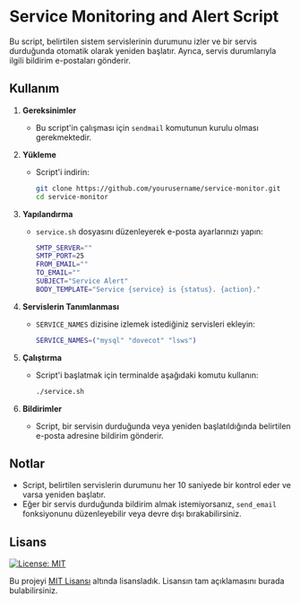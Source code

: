 # Service Monitoring and Alert Script

Bu script, belirtilen sistem servislerinin durumunu izler ve bir servis durduğunda otomatik olarak yeniden başlatır. Ayrıca, servis durumlarıyla ilgili bildirim e-postaları gönderir.

## Kullanım

1. **Gereksinimler**
   - Bu script'in çalışması için `sendmail` komutunun kurulu olması gerekmektedir.

2. **Yükleme**
   - Script'i indirin:
     ```bash
     git clone https://github.com/yourusername/service-monitor.git
     cd service-monitor
     ```

3. **Yapılandırma**
   - `service.sh` dosyasını düzenleyerek e-posta ayarlarınızı yapın:
     ```bash
     SMTP_SERVER=""
     SMTP_PORT=25
     FROM_EMAIL=""
     TO_EMAIL=""
     SUBJECT="Service Alert"
     BODY_TEMPLATE="Service {service} is {status}. {action}."
     ```

4. **Servislerin Tanımlanması**
   - `SERVICE_NAMES` dizisine izlemek istediğiniz servisleri ekleyin:
     ```bash
     SERVICE_NAMES=("mysql" "dovecot" "lsws")
     ```

5. **Çalıştırma**
   - Script'i başlatmak için terminalde aşağıdaki komutu kullanın:
     ```bash
     ./service.sh
     ```

6. **Bildirimler**
   - Script, bir servisin durduğunda veya yeniden başlatıldığında belirtilen e-posta adresine bildirim gönderir.

## Notlar

- Script, belirtilen servislerin durumunu her 10 saniyede bir kontrol eder ve varsa yeniden başlatır.
- Eğer bir servis durduğunda bildirim almak istemiyorsanız, `send_email` fonksiyonunu düzenleyebilir veya devre dışı bırakabilirsiniz.

## Lisans

[![License: MIT](https://img.shields.io/badge/License-MIT-yellow.svg)](https://opensource.org/licenses/MIT)

Bu projeyi [MIT Lisansı](https://opensource.org/licenses/MIT) altında lisansladık. Lisansın tam açıklamasını burada bulabilirsiniz.
